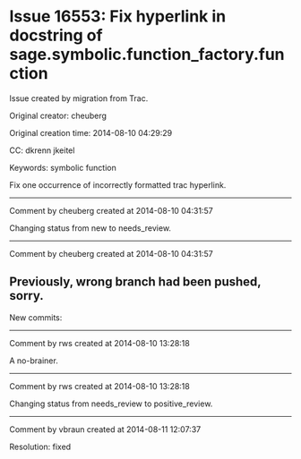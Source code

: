# Issue 16553: Fix hyperlink in docstring of sage.symbolic.function_factory.function

Issue created by migration from Trac.

Original creator: cheuberg

Original creation time: 2014-08-10 04:29:29

CC:  dkrenn jkeitel

Keywords: symbolic function

Fix one occurrence of incorrectly formatted trac hyperlink.


---

Comment by cheuberg created at 2014-08-10 04:31:57

Changing status from new to needs_review.


---

Comment by cheuberg created at 2014-08-10 04:31:57

Previously, wrong branch had been pushed, sorry.
----
New commits:


---

Comment by rws created at 2014-08-10 13:28:18

A no-brainer.


---

Comment by rws created at 2014-08-10 13:28:18

Changing status from needs_review to positive_review.


---

Comment by vbraun created at 2014-08-11 12:07:37

Resolution: fixed
